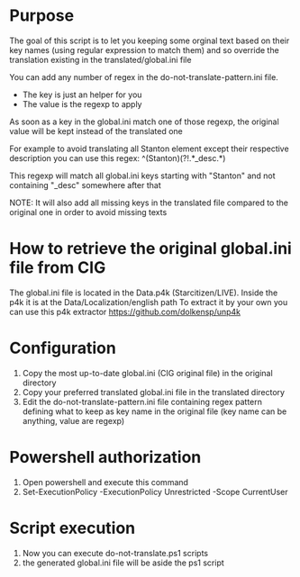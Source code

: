 # Purpose
The goal of this script is to let you keeping some orginal text based on their key names (using regular expression to match them) and so override the translation existing in the translated/global.ini file

You can add any number of regex in the do-not-translate-pattern.ini file. 
* The key is just an helper for you
* The value is the regexp to apply

As soon as a key in the global.ini match one of those regexp, the original value will be kept instead of the translated one

For example to avoid translating all Stanton element except their respective description you can use this regex:
^(Stanton)(?!.\*_desc.\*)

This regexp will match all global.ini keys starting with "Stanton" and not containing "_desc" somewhere after that

NOTE: It will also add all missing keys in the translated file compared to the original one in order to avoid missing texts

# How to retrieve the original global.ini file from CIG
The global.ini file is located in the Data.p4k (Starcitizen/LIVE). Inside the p4k it is at the Data/Localization/english path
To extract it by your own you can use this p4k extractor https://github.com/dolkensp/unp4k

# Configuration
1) Copy the most up-to-date global.ini (CIG original file) in the original directory
2) Copy your preferred translated global.ini file in the translated directory 
3) Edit the do-not-translate-pattern.ini file containing regex pattern defining what to keep as key name in the original file (key name can be anything, value are regexp)
# Powershell authorization
1) Open powershell and execute this command
2) Set-ExecutionPolicy -ExecutionPolicy Unrestricted -Scope CurrentUser
# Script execution
1) Now you can execute do-not-translate.ps1 scripts
2) the generated global.ini file will be aside the ps1 script